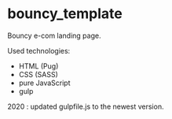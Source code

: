 # bouncy_template
Bouncy e-com landing page.

Used technologies:
- HTML (Pug)
- CSS (SASS)
- pure JavaScript
- gulp

2020 : updated gulpfile.js to the newest version.

